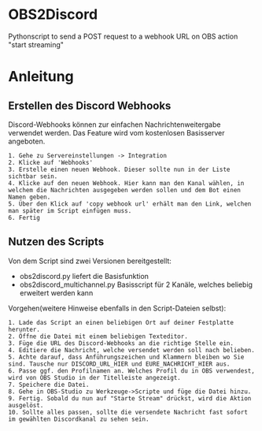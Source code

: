 # OBS2Discord
Pythonscript to send a POST request to a webhook URL on OBS action "start streaming"

# Anleitung

## Erstellen des Discord Webhooks

Discord-Webhooks können zur einfachen Nachrichtenweitergabe verwendet werden. Das Feature wird vom kostenlosen Basisserver angeboten.

    1. Gehe zu Servereinstellungen -> Integration
    2. Klicke auf 'Webhooks'
    3. Erstelle einen neuen Webhook. Dieser sollte nun in der Liste sichtbar sein.
    4. Klicke auf den neuen Webhook. Hier kann man den Kanal wählen, in welchem die Nachrichten ausgegeben werden sollen und dem Bot einen Namen geben.
    5. Über den Klick auf 'copy webhook url' erhält man den Link, welchen man später im Script einfügen muss.
    6. Fertig

## Nutzen des Scripts

Von dem Script sind zwei Versionen bereitgestellt:

 - obs2discord.py liefert die Basisfunktion
 - obs2discord_multichannel.py Basisscript für 2 Kanäle, welches beliebig erweitert werden kann


Vorgehen(weitere Hinweise ebenfalls in den Script-Dateien selbst):

    1. Lade das Script an einen beliebigen Ort auf deiner Festplatte herunter.
    2. Öffne die Datei mit einem beliebigen Texteditor.
    3. Füge die URL des Discord-Webhooks an die richtige Stelle ein.
    4. Editiere die Nachricht, welche versendet werden soll nach belieben.
    5. Achte darauf, dass Anführungszeichen und Klammern bleiben wo Sie sind. Tausche nur DISCORD_URL_HIER und EURE_NACHRICHT_HIER aus.
    6. Passe ggf. den Profilnamen an. Welches Profil du in OBS verwendest, wird von OBS Studio in der Titelleiste angezeigt.
    7. Speichere die Datei.
    8. Gehe in OBS-Studio zu Werkzeuge->Scripte und füge die Datei hinzu.
    9. Fertig. Sobald du nun auf "Starte Stream" drückst, wird die Aktion ausgelöst.
    10. Sollte alles passen, sollte die versendete Nachricht fast sofort im gewählten Discordkanal zu sehen sein.
